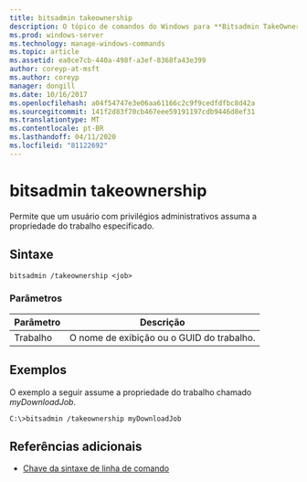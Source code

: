 ```yaml
---
title: bitsadmin takeownership
description: O tópico de comandos do Windows para **Bitsadmin TakeOwnership**, que permite que um usuário com privilégios administrativos assuma a propriedade do trabalho especificado.
ms.prod: windows-server
ms.technology: manage-windows-commands
ms.topic: article
ms.assetid: ea0ce7cb-440a-498f-a3ef-8368fa43e399
author: coreyp-at-msft
ms.author: coreyp
manager: dongill
ms.date: 10/16/2017
ms.openlocfilehash: a04f54747e3e06aa61166c2c9f9cedfdfbc8d42a
ms.sourcegitcommit: 141f2d83f70cb467eee59191197cdb9446d8ef31
ms.translationtype: MT
ms.contentlocale: pt-BR
ms.lasthandoff: 04/11/2020
ms.locfileid: "81122692"
---
```

# <a name="bitsadmin-takeownership"></a>bitsadmin takeownership

Permite que um usuário com privilégios administrativos assuma a propriedade do trabalho especificado.

## <a name="syntax"></a>Sintaxe

```
bitsadmin /takeownership <job>
```

### <a name="parameters"></a>Parâmetros

| Parâmetro | Descrição |
| --------- | ---------- |
| Trabalho | O nome de exibição ou o GUID do trabalho. |

## <a name="examples"></a>Exemplos

O exemplo a seguir assume a propriedade do trabalho chamado *myDownloadJob*.

```
C:\>bitsadmin /takeownership myDownloadJob
```

## <a name="additional-references"></a>Referências adicionais

- [Chave da sintaxe de linha de comando](command-line-syntax-key.md)